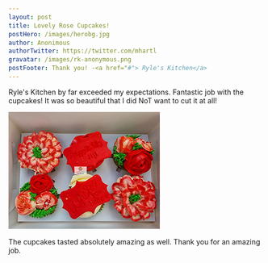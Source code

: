 ```yaml
---
layout: post
title: Lovely Rose Cupcakes!
postHero: /images/herobg.jpg
author: Anonimous
authorTwitter: https://twitter.com/mhartl
gravatar: /images/rk-anonymous.png
postFooter: Thank you! -<a href="#"> Ryle's Kitchen</a>
---
```



Ryle's Kitchen by far exceeded my expectations.
Fantastic job with the cupcakes! 
It was so beautiful that I did NoT want to cut it at all! 

<img class="pull-left" src="/images/cakeT-220727-b.png" alt="cupcake image"> <br>

The cupcakes tasted absolutely amazing as well. 
Thank you for an amazing job.

